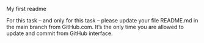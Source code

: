 My first readme

For this task – and only for this task – please update your file README.md in the main branch from GitHub.com. It’s the only time you are allowed to update and commit from GitHub interface.
